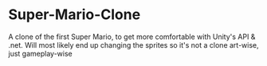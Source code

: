 # Super-Mario-Clone
A clone of the first Super Mario, to get more comfortable with Unity's API &amp; .net. Will most likely end up changing the sprites so it's not a clone art-wise, just gameplay-wise
